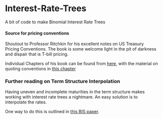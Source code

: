 # Interest-Rate-Trees
A bit of code to make Binomial Interest Rate Trees

#### Source for pricing conventions
Shoutout to Professor Ritchkin for his excellent notes on US Treasury Pricing Conventions. The book is some welcome light in the pit of darkness and dispair that is T-bill pricing.

Individual Chapters of his book can be found from [here](https://faculty.weatherhead.case.edu/ritchken/BAFI_431_2005.htm), with the material on quoting conventions in [this chapter](https://faculty.weatherhead.case.edu/ritchken/textbook/Fixed_Income/Chap_revised_2.pdf)

### Further reading on Term Structure Interpolation
Having uneven and incomplete maturities in the term structure makes working with interest rate trees a nightmare. An easy solution is to interpolate the rates.

One way to do this is outlined in [this BIS paper](https://www.bis.org/publ/bppdf/bispap25.pdf).
